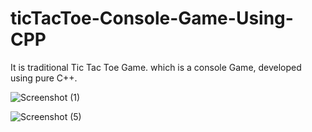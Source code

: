 # ticTacToe-Console-Game-Using-CPP
It is traditional Tic Tac Toe Game.
which is a console Game,
 developed using pure C++.
 
 
![Screenshot (1)](https://user-images.githubusercontent.com/39596152/229243105-4814b3ce-d4d0-4c5d-af4b-c154a1ab858e.png)


![Screenshot (5)](https://user-images.githubusercontent.com/39596152/229243045-be637a9f-a684-4161-bc84-cf733e80337c.png)
